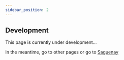 ```yaml
---
sidebar_position: 2
---
```


## Development

This page is currently under development...

In the meantime, go to other pages or go to [Saguenay](https://saguenay.vercel.app)